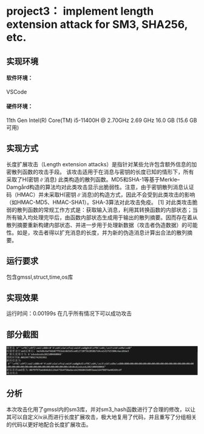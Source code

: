 # project3： implement length extension attack for SM3, SHA256, etc.
## 实现环境
#### 软件环境：
VSCode
#### 硬件环境：
11th Gen Intel(R) Core(TM) i5-11400H @ 2.70GHz   2.69 GHz 16.0 GB (15.6 GB 可用)

## 实现方式
长度扩展攻击（Length extension attacks）是指针对某些允许包含额外信息的加密散列函数的攻击手段。
该攻击适用于在消息与密钥的长度已知的情形下，所有采取了H(密钥∥消息) 此类构造的散列函数。MD5和SHA-1等基于Merkle–Damgård构造的算法均对此类攻击显示出脆弱性。注意，由于密钥散列消息认证码（HMAC）并未采取H(密钥∥消息)的构造方式，因此不会受到此类攻击的影响（如HMAC-MD5、HMAC-SHA1）。SHA-3算法对此攻击免疫。 [1]
对此类攻击脆弱的散列函数的常规工作方式是：获取输入消息，利用其转换函数的内部状态；当所有输入均处理完毕后，由函数内部状态生成用于输出的散列摘要。因而存在着从散列摘要重新构建内部状态、并进一步用于处理新数据（攻击者伪造数据）的可能性。如是，攻击者得以扩充消息的长度，并为新的伪造消息计算出合法的散列摘要。

## 运行要求
包含gmssl,struct,time,os库
## 实现效果

运行时间：0.00199s
在几乎所有情况下可以成功攻击

## 部分截图


![image](https://github.com/cscs666/homework_group_81/blob/main/project3/P%24ZQ4UOHKW22E327%25%5BPUIPA.png)<br>

## 分析
本次攻击化用了gmssl内的sm3库，并对sm3_hash函数进行了合理的修改，以让其可以自定义iv从而进行长度扩展攻击，极大地复用了代码，并且重写了分组相关的代码以更好地配合长度扩展攻击。
